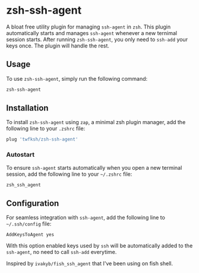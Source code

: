 # zsh-ssh-agent

A bloat free utility plugin for managing `ssh-agent` in `zsh`. This plugin automatically starts and manages `ssh-agent` whenever a new ternimal session starts. After running `zsh-ssh-agent`, you only need to `ssh-add` your keys once. The plugin will handle the rest.

## Usage

To use `zsh-ssh-agent`, simply run the following command:
```zsh
zsh-ssh-agent
```


## Installation

To install `zsh-ssh-agent` using `zap`, a minimal zsh plugin manager, add the following line to your `.zshrc` file:
```zsh
plug 'twfksh/zsh-ssh-agent'
```

### Autostart

To ensure `ssh-agent` starts automatically when you open a new terminal session, add the following line to your `~/.zshrc` file:
```zsh
zsh_ssh_agent
```


## Configuration

For seamless integration with `ssh-agent`, add the following line to `~/.ssh/config` file:
```
AddKeysToAgent yes
```

With this option enabled keys used by `ssh` will be automatically added to the `ssh-agent`, no need to call `ssh-add` everytime.



Inspired by `ivakyb/fish_ssh_agent` that I've been using on fish shell.
